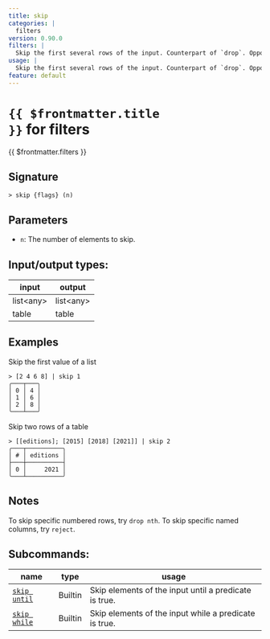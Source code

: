 ```yaml
---
title: skip
categories: |
  filters
version: 0.90.0
filters: |
  Skip the first several rows of the input. Counterpart of `drop`. Opposite of `first`.
usage: |
  Skip the first several rows of the input. Counterpart of `drop`. Opposite of `first`.
feature: default
---
```


<!-- This file is automatically generated. Please edit the command in https://github.com/nushell/nushell instead. -->

# <code>{{ $frontmatter.title }}</code> for filters

<div class='command-title'>{{ $frontmatter.filters }}</div>

## Signature

`> skip {flags} (n)`

## Parameters

- `n`: The number of elements to skip.

## Input/output types:

| input       | output      |
| ----------- | ----------- |
| list\<any\> | list\<any\> |
| table       | table       |

## Examples

Skip the first value of a list

```nu
> [2 4 6 8] | skip 1
╭───┬───╮
│ 0 │ 4 │
│ 1 │ 6 │
│ 2 │ 8 │
╰───┴───╯

```

Skip two rows of a table

```nu
> [[editions]; [2015] [2018] [2021]] | skip 2
╭───┬──────────╮
│ # │ editions │
├───┼──────────┤
│ 0 │     2021 │
╰───┴──────────╯

```

## Notes

To skip specific numbered rows, try `drop nth`. To skip specific named columns, try `reject`.

## Subcommands:

| name                                      | type    | usage                                                 |
| ----------------------------------------- | ------- | ----------------------------------------------------- |
| [`skip until`](/commands/docs/skip_until) | Builtin | Skip elements of the input until a predicate is true. |
| [`skip while`](/commands/docs/skip_while) | Builtin | Skip elements of the input while a predicate is true. |
